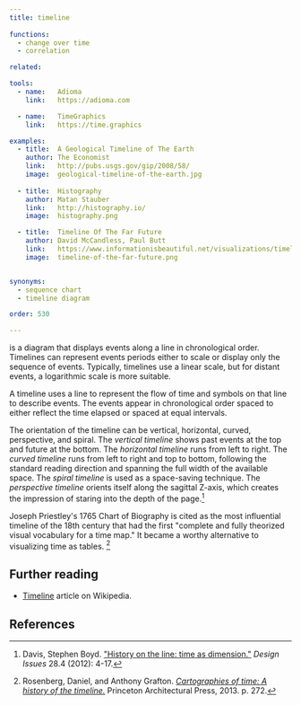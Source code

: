 ```yaml
---
title: timeline
  
functions:
  - change over time
  - correlation

related:

tools:
  - name:   Adioma
    link:   https://adioma.com

  - name:   TimeGraphics
    link:   https://time.graphics

examples:
  - title:  A Geological Timeline of The Earth
    author: The Economist
    link:   http://pubs.usgs.gov/gip/2008/58/
    image:  geological-timeline-of-the-earth.jpg
  
  - title:  Histography
    author: Matan Stauber
    link:   http://histography.io/
    image:  histography.png

  - title:  Timeline Of The Far Future
    author: David McCandless, Paul Butt
    link:   https://www.informationisbeautiful.net/visualizations/timeline-of-the-far-future/
    image:  timeline-of-the-far-future.png


synonyms:
  - sequence chart
  - timeline diagram

order: 530

---
```


is a diagram that displays events along a line in chronological order. Timelines can represent events periods either to scale or display only the sequence of events. Typically, timelines use a linear scale, but for distant events, a logarithmic scale is more suitable.
<!--more-->
A timeline uses a line to represent the flow of time and symbols on that line to describe events. The events appear in chronological order spaced to either reflect the time elapsed or spaced at equal intervals.

The orientation of the timeline can be vertical, horizontal, curved, perspective, and spiral.  The *vertical timeline* shows past events at the top and future at the bottom. The *horizontal timeline* runs from left to right. The *curved timeline* runs from left to right and top to bottom, following the standard reading direction and spanning the full width of the available space. The *spiral timeline* is used as a space-saving technique. The *perspective timeline* orients itself along the sagittal Z-axis, which creates the impression of staring into the depth of the page.[^boyd]

Joseph Priestley's 1765 Chart of Biography is cited as the most influential timeline of the 18th century that had the first "complete and fully theorized visual vocabulary for a time map." It became a worthy alternative to visualizing time as tables. [^grafton]


## Further reading
- [Timeline](https://en.wikipedia.org/wiki/Timeline) article on Wikipedia.

## References
[^harris]: Harris, Robert L. [*Information graphics: A comprehensive illustrated reference.*](https://books.google.com/books?id=LT1RXREvkGIC) Oxford University Press, 2000. p. 917.
[^boyd]: Davis, Stephen Boyd. ["History on the line: time as dimension."](https://www.mitpressjournals.org/doi/pdf/10.1162/DESI_a_00171) *Design Issues* 28.4 (2012): 4-17.
[^grafton]: Rosenberg, Daniel, and Anthony Grafton. [*Cartographies of time: A history of the timeline.*](https://books.google.com/books?id=DqWqKVzipToC) Princeton Architectural Press, 2013. p. 272.
